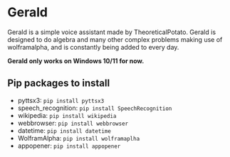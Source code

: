 # Gerald
Gerald is a simple voice assistant made by TheoreticalPotato. Gerald is designed to do algebra and many other complex problems making use of wolframalpha, and is constantly being added to every day.

**Gerald only works on Windows 10/11 for now.**

## Pip packages to install
* pyttsx3: `pip install pyttsx3`
* speech_recognition: `pip install SpeechRecognition`
* wikipedia: `pip install wikipedia`
* webbrowser: `pip install webbrowser`
* datetime: `pip install datetime`
* WolframAlpha: `pip install wolframaplha`
* appopener: `pip install appopener`